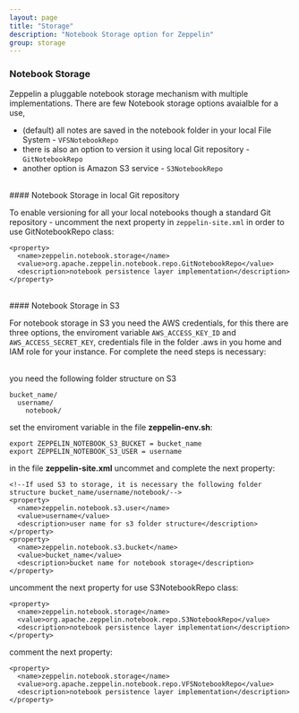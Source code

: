```yaml
---
layout: page
title: "Storage"
description: "Notebook Storage option for Zeppelin"
group: storage
---
```

<!--
Licensed under the Apache License, Version 2.0 (the "License");
you may not use this file except in compliance with the License.
You may obtain a copy of the License at

http://www.apache.org/licenses/LICENSE-2.0

Unless required by applicable law or agreed to in writing, software
distributed under the License is distributed on an "AS IS" BASIS,
WITHOUT WARRANTIES OR CONDITIONS OF ANY KIND, either express or implied.
See the License for the specific language governing permissions and
limitations under the License.
-->
### Notebook Storage

Zeppelin a pluggable notebook storage mechanism with multiple implementations.
There are few Notebook storage options avaialble for a use,
 - (default) all notes are saved in the notebook folder in your local File System - `VFSNotebookRepo`
 - there is also an option to version it using local Git repository - `GitNotebookRepo`
 - another option is Amazon S3 service - `S3NotebookRepo`

</br>
#### Notebook Storage in local Git repository <a name="Git"></a>

To enable versioning for all your local notebooks though a standard Git repository - uncomment the next property in `zeppelin-site.xml` in order to use GitNotebookRepo class:

```
<property>
  <name>zeppelin.notebook.storage</name>
  <value>org.apache.zeppelin.notebook.repo.GitNotebookRepo</value>
  <description>notebook persistence layer implementation</description>
</property>
```

</br>
#### Notebook Storage in S3  <a name="S3"></a>

For notebook storage in S3 you need the AWS credentials, for this there are three options, the enviroment variable ```AWS_ACCESS_KEY_ID``` and ```AWS_ACCESS_SECRET_KEY```,  credentials file in the folder .aws in you home and IAM role for your instance. For complete the need steps is necessary:

</br>
you need the following folder structure on S3

```
bucket_name/
  username/
    notebook/

```

set the enviroment variable in the file **zeppelin-env.sh**:

```
export ZEPPELIN_NOTEBOOK_S3_BUCKET = bucket_name
export ZEPPELIN_NOTEBOOK_S3_USER = username
```

in the file **zeppelin-site.xml** uncommet and complete the next property:

```
<!--If used S3 to storage, it is necessary the following folder structure bucket_name/username/notebook/-->
<property>
  <name>zeppelin.notebook.s3.user</name>
  <value>username</value>
  <description>user name for s3 folder structure</description>
</property>
<property>
  <name>zeppelin.notebook.s3.bucket</name>
  <value>bucket_name</value>
  <description>bucket name for notebook storage</description>
</property>
```

uncomment the next property for use S3NotebookRepo class:

```
<property>
  <name>zeppelin.notebook.storage</name>
  <value>org.apache.zeppelin.notebook.repo.S3NotebookRepo</value>
  <description>notebook persistence layer implementation</description>
</property>
```

comment the next property:

```
<property>
  <name>zeppelin.notebook.storage</name>
  <value>org.apache.zeppelin.notebook.repo.VFSNotebookRepo</value>
  <description>notebook persistence layer implementation</description>
</property>
```   
